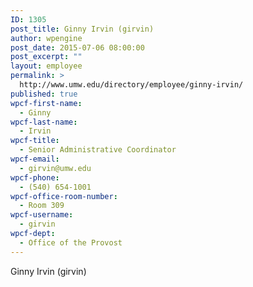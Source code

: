 ```yaml
---
ID: 1305
post_title: Ginny Irvin (girvin)
author: wpengine
post_date: 2015-07-06 08:00:00
post_excerpt: ""
layout: employee
permalink: >
  http://www.umw.edu/directory/employee/ginny-irvin/
published: true
wpcf-first-name:
  - Ginny
wpcf-last-name:
  - Irvin
wpcf-title:
  - Senior Administrative Coordinator
wpcf-email:
  - girvin@umw.edu
wpcf-phone:
  - (540) 654-1001
wpcf-office-room-number:
  - Room 309
wpcf-username:
  - girvin
wpcf-dept:
  - Office of the Provost
---
```

Ginny Irvin (girvin)
